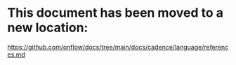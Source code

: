 # This document has been moved to a new location:

https://github.com/onflow/docs/tree/main/docs/cadence/language/references.md
